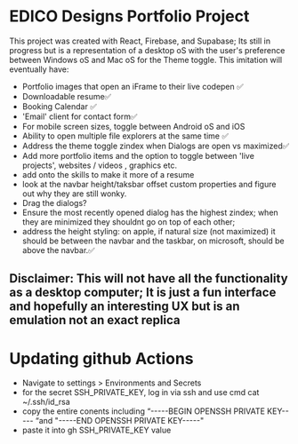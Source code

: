 # EDICO Designs Portfolio Project

This project was created with React, Firebase, and Supabase; Its still in progress but is a representation of a desktop oS with the user's preference between Windows oS and Mac oS for the Theme toggle. This imitation will eventually have:

- Portfolio images that open an iFrame to their live codepen ✅
- Downloadable resume✅
- Booking Calendar ✅
- 'Email' client for contact form✅
- For mobile screen sizes, toggle between Android oS and iOS
- Ability to open multiple file explorers at the same time ✅
- Address the theme toggle zindex when Dialogs are open vs maximized✅
- Add more portfolio items and the option to toggle between 'live projects', websites / videos , graphics etc.
- add onto the skills to make it more of a resume
- look at the navbar height/taksbar offset custom properties and figure out why they are still wonky.
- Drag the dialogs?
- Ensure the most recently opened dialog has the highest zindex; when they are minimized they shouldnt go on top of each other;
- address the height styling: on apple, if natural size (not maximized) it should be between the navbar and the taskbar, on microsoft, should be above the navbar.✅

## Disclaimer: This will not have all the functionality as a desktop computer; It is just a fun interface and hopefully an interesting UX but is an emulation not an exact replica

# Updating github Actions

- Navigate to settings > Environments and Secrets
- for the secret SSH_PRIVATE_KEY, log in via ssh and use cmd cat ~/.ssh/id_rsa
- copy the entire conents including “-----BEGIN OPENSSH PRIVATE KEY----- “and "-----END OPENSSH PRIVATE KEY-----"
- paste it into gh SSH_PRIVATE_KEY value
